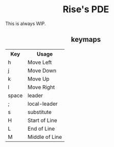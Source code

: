 <h1 align="center">Rise's PDE</h1>
This is always WIP.

<h2 align="center">keymaps</h2>
<table>
  <tr> <th>Key</th> <th>Usage</th> </tr>
  <tr>
    <td>h</td>
    <td>Move Left</td>
  </tr>
  <tr>
    <td>j</td>
    <td>Move Down</td>
  </tr>
  <tr>
    <td>k</td>
    <td>Move Up</td>
  </tr>
  <tr>
    <td>l</td>
    <td>Move Right</td>
  </tr>
  <tr>
    <td>space</td>
    <td>leader</td>
  </tr>
  <tr>
    <td>;</td>
    <td>local-leader</td>
  </tr>
  <tr>
    <td>s</td>
    <td>substitute</td>
  </tr>
  <tr>
    <td>H</td>
    <td>Start of Line</td>
  </tr>
  <tr>
    <td>L</td>
    <td>End of Line</td>
  </tr>
  <tr>
    <td>M</td>
    <td>Middle of Line</td>
  </tr>
</table>
